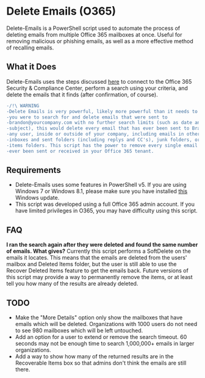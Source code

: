 # Delete Emails (O365)
Delete-Emails is a PowerShell script used to automate the process of deleting
emails from multiple Office 365 mailboxes at once. Useful for removing malicious
or phishing emails, as well as a more effective method of recalling emails.

## What it Does
Delete-Emails uses the steps discussed [here](https://support.office.com/en-us/article/3526fd06-b45f-445b-aed4-5ebd37b3762a)
to connect to the Office 365 Security & Compliance Center, perform a search 
using your criteria, and delete the emails that it finds (after confirmation, of 
course).

```diff
-/!\ WARNING
-Delete Emails is very powerful, likely more powerful than it needs to be. If 
-you were to search for and delete emails that were sent to 
-brandon@yourcompany.com with no further search limits (such as date and 
-subject), this would delete every email that has ever been sent to Brandon by 
-any user, inside or outside of your company, including emails in other users' 
-inboxes and sent folders (including replys and CC's), junk folders, or deleted 
-items folders. This script has the power to remove every single email that has 
-ever been sent or received in your Office 365 tenant.
```

## Requirements
- Delete-Emails uses some features in PowerShell v5. If you are using Windows 7
or Windows 8.1, please make sure you have installed [this](https://www.microsoft.com/en-us/download/details.aspx?id=50395)
  Windows update.
- This script was developed using a full Office 365 admin account. If you have
limited privileges in O365, you may have difficulty using this script.

## FAQ
**I ran the search again after they were deleted and found the same number of
emails. What gives?**
Currently this script performs a SoftDelete on the emails it locates. This means
that the emails are deleted from the users' mailbox and Deleted Items folder,
but the user is still able to use the Recover Deleted Items feature to get the
emails back. Future versions of this script may provide a way to permanently
remove the items, or at least tell you how many of the results are already
deleted. 

## TODO
- Make the "More Details" option only show the mailboxes that have emails which
will be deleted. Organizations with 1000 users do not need to see 980 mailboxes
which will be left untouched.
- Add an option for a user to extend or remove the search timeout. 60 seconds
may not be enough time to search 1,000,000+ emails in larger organizations.
- Add a way to show how many of the returned results are in the Recoverable
Items box so that admins don't think the emails are still there.